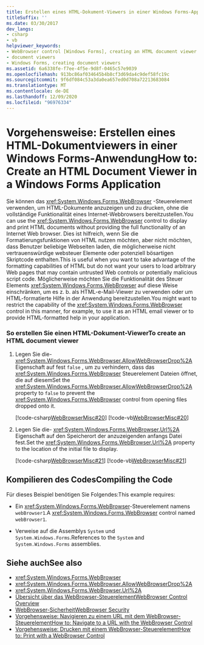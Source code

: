 ```yaml
---
title: Erstellen eines HTML-Dokument-Viewers in einer Windows Forms-App
titleSuffix: ''
ms.date: 03/30/2017
dev_langs:
- csharp
- vb
helpviewer_keywords:
- WebBrowser control [Windows Forms], creating an HTML document viewer
- document viewers
- Windows Forms, creating document viewers
ms.assetid: 6a6338fe-f7ee-4f5e-9d8f-0465c57e9039
ms.openlocfilehash: 913bc86af034645b4b8cf3d69da4c9def58fc19c
ms.sourcegitcommit: 9f6df084c53a3da0ea657ed0d708a72213683084
ms.translationtype: MT
ms.contentlocale: de-DE
ms.lasthandoff: 12/09/2020
ms.locfileid: "96976334"
---
```

# <a name="how-to-create-an-html-document-viewer-in-a-windows-forms-application"></a><span data-ttu-id="75adb-102">Vorgehensweise: Erstellen eines HTML-Dokumentviewers in einer Windows Forms-Anwendung</span><span class="sxs-lookup"><span data-stu-id="75adb-102">How to: Create an HTML Document Viewer in a Windows Forms Application</span></span>
<span data-ttu-id="75adb-103">Sie können das <xref:System.Windows.Forms.WebBrowser> -Steuerelement verwenden, um HTML-Dokumente anzuzeigen und zu drucken, ohne die vollständige Funktionalität eines Internet-Webbrowsers bereitzustellen.</span><span class="sxs-lookup"><span data-stu-id="75adb-103">You can use the <xref:System.Windows.Forms.WebBrowser> control to display and print HTML documents without providing the full functionality of an Internet Web browser.</span></span> <span data-ttu-id="75adb-104">Dies ist hilfreich, wenn Sie die Formatierungsfunktionen von HTML nutzen möchten, aber nicht möchten, dass Benutzer beliebige Webseiten laden, die möglicherweise nicht vertrauenswürdige websteuer Elemente oder potenziell bösartigen Skriptcode enthalten.</span><span class="sxs-lookup"><span data-stu-id="75adb-104">This is useful when you want to take advantage of the formatting capabilities of HTML but do not want your users to load arbitrary Web pages that may contain untrusted Web controls or potentially malicious script code.</span></span> <span data-ttu-id="75adb-105">Möglicherweise möchten Sie die Funktionalität des Steuer Elements <xref:System.Windows.Forms.WebBrowser> auf diese Weise einschränken, um es z. b. als HTML-e-Mail-Viewer zu verwenden oder um HTML-formatierte Hilfe in der Anwendung bereitzustellen.</span><span class="sxs-lookup"><span data-stu-id="75adb-105">You might want to restrict the capability of the <xref:System.Windows.Forms.WebBrowser> control in this manner, for example, to use it as an HTML email viewer or to provide HTML-formatted help in your application.</span></span>  
  
### <a name="to-create-an-html-document-viewer"></a><span data-ttu-id="75adb-106">So erstellen Sie einen HTML-Dokument-Viewer</span><span class="sxs-lookup"><span data-stu-id="75adb-106">To create an HTML document viewer</span></span>  
  
1. <span data-ttu-id="75adb-107">Legen Sie die- <xref:System.Windows.Forms.WebBrowser.AllowWebBrowserDrop%2A> Eigenschaft auf fest `false` , um zu verhindern, dass das <xref:System.Windows.Forms.WebBrowser> Steuerelement Dateien öffnet, die auf diesem</span><span class="sxs-lookup"><span data-stu-id="75adb-107">Set the <xref:System.Windows.Forms.WebBrowser.AllowWebBrowserDrop%2A> property to `false` to prevent the <xref:System.Windows.Forms.WebBrowser> control from opening files dropped onto it.</span></span>  
  
     [!code-csharp[WebBrowserMisc#20](~/samples/snippets/csharp/VS_Snippets_Winforms/WebBrowserMisc/CS/WebBrowserMisc.cs#20)]
     [!code-vb[WebBrowserMisc#20](~/samples/snippets/visualbasic/VS_Snippets_Winforms/WebBrowserMisc/vb/WebBrowserMisc.vb#20)]  
  
2. <span data-ttu-id="75adb-108">Legen Sie die- <xref:System.Windows.Forms.WebBrowser.Url%2A> Eigenschaft auf den Speicherort der anzuzeigenden anfangs Datei fest.</span><span class="sxs-lookup"><span data-stu-id="75adb-108">Set the <xref:System.Windows.Forms.WebBrowser.Url%2A> property to the location of the initial file to display.</span></span>  
  
     [!code-csharp[WebBrowserMisc#21](~/samples/snippets/csharp/VS_Snippets_Winforms/WebBrowserMisc/CS/WebBrowserMisc.cs#21)]
     [!code-vb[WebBrowserMisc#21](~/samples/snippets/visualbasic/VS_Snippets_Winforms/WebBrowserMisc/vb/WebBrowserMisc.vb#21)]  
  
## <a name="compiling-the-code"></a><span data-ttu-id="75adb-109">Kompilieren des Codes</span><span class="sxs-lookup"><span data-stu-id="75adb-109">Compiling the Code</span></span>  
 <span data-ttu-id="75adb-110">Für dieses Beispiel benötigen Sie Folgendes:</span><span class="sxs-lookup"><span data-stu-id="75adb-110">This example requires:</span></span>  
  
- <span data-ttu-id="75adb-111">Ein <xref:System.Windows.Forms.WebBrowser>-Steuerelement namens `webBrowser1`.</span><span class="sxs-lookup"><span data-stu-id="75adb-111">A <xref:System.Windows.Forms.WebBrowser> control named `webBrowser1`.</span></span>  
  
- <span data-ttu-id="75adb-112">Verweise auf die Assemblys `System` und `System.Windows.Forms`.</span><span class="sxs-lookup"><span data-stu-id="75adb-112">References to the `System` and `System.Windows.Forms` assemblies.</span></span>  
  
## <a name="see-also"></a><span data-ttu-id="75adb-113">Siehe auch</span><span class="sxs-lookup"><span data-stu-id="75adb-113">See also</span></span>

- <xref:System.Windows.Forms.WebBrowser>
- <xref:System.Windows.Forms.WebBrowser.AllowWebBrowserDrop%2A>
- <xref:System.Windows.Forms.WebBrowser.Url%2A>
- [<span data-ttu-id="75adb-114">Übersicht über das WebBrowser-Steuerelement</span><span class="sxs-lookup"><span data-stu-id="75adb-114">WebBrowser Control Overview</span></span>](webbrowser-control-overview.md)
- [<span data-ttu-id="75adb-115">WebBrowser-Sicherheit</span><span class="sxs-lookup"><span data-stu-id="75adb-115">WebBrowser Security</span></span>](webbrowser-security.md)
- [<span data-ttu-id="75adb-116">Vorgehensweise: Navigieren zu einem URL mit dem WebBrowser-Steuerelement</span><span class="sxs-lookup"><span data-stu-id="75adb-116">How to: Navigate to a URL with the WebBrowser Control</span></span>](how-to-navigate-to-a-url-with-the-webbrowser-control.md)
- [<span data-ttu-id="75adb-117">Vorgehensweise: Drucken mit einem WebBrowser-Steuerelement</span><span class="sxs-lookup"><span data-stu-id="75adb-117">How to: Print with a WebBrowser Control</span></span>](how-to-print-with-a-webbrowser-control.md)
